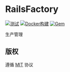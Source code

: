 # RailsFactory

[![测试](https://github.com/work-design/rails_factory/actions/workflows/test.yml/badge.svg)](https://github.com/work-design/rails_factory/actions/workflows/test.yml)
[![Docker构建](https://github.com/work-design/rails_factory/actions/workflows/cd.yml/badge.svg)](https://github.com/work-design/rails_factory/actions/workflows/cd.yml)
[![Gem](https://github.com/work-design/rails_factory/actions/workflows/gempush.yml/badge.svg)](https://github.com/work-design/rails_factory/actions/workflows/gempush.yml)

生产管理

## 版权
遵循 [MIT](https://opensource.org/licenses/MIT) 协议
